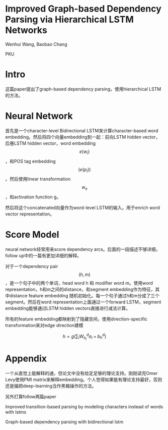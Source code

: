 # Improved Graph-based Dependency Parsing via Hierarchical LSTM Networks

Wenhui Wang, Baobao Chang

PKU

# Intro

这篇paper提出了graph-based dependency parsing，使用hierarchical LSTM的方法。

# Neural Network

首先是一个character-level Bidirectional LSTM来计算character-based word embedding。然后将四个向量embedding到一起：前向LSTM hidden vector，后巷LSTM hidden vector，word embedding $$e(w_i)$$，和POS tag embedding $$(e(p_i))$$。然后使用linear transformation $$w_e$$，和activation function g。

然后将这个concatenated向量作为word-level LSTM的输入。用于enrich word vector representation。

# Score Model

neural network经常用来score dependency arcs。后面的一段描述不够详细，follow up中的一篇有更加详细的解释。

对于一个dependency pair $$(h,m)$$，是一个句子中的两个单词，head word h 和 modifier word m。使用word representation，h和m之间的distance，和segment embedding作为特征，其中distance feature embedding 随机初始化。每一个句子通过h和m分成了三个segment。然后在word representation上面通过一个forward LSTM，segment embedding能够通过LSTM hidden vectors直接进行减法计算。

所有的feature embedding都映射到了隐藏空间，使用direction-specific transformation来对edge direction建模

$$h = g(\sum_i W_{h_i}^d a_i + b_h^d)$$

# Appendix

一个从直觉上能解释的通，但论文中没有给定足够的理论支持。刚刚读完Omer Levy使用PMI matrix来解释embedding。个人觉得如果能有理论支持最好，否则还是偏把deep-learning当作黑箱操作的方法。

另外打算follow两篇paper

Improved transition-based parsing by modeling characters instead of words with lstms

Graph-based dependency parsing with bidirectional lstm